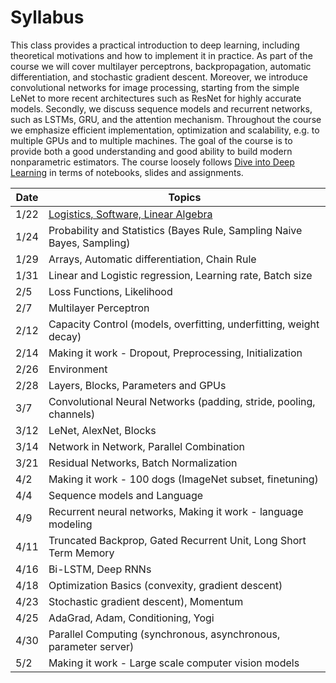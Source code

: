 # Syllabus

This class provides a practical introduction to deep learning, including theoretical motivations and how to implement it in practice. As part of the course we will cover multilayer perceptrons, backpropagation, automatic differentiation, and stochastic gradient descent. Moreover, we introduce convolutional networks for image processing, starting from the simple LeNet to more recent architectures such as ResNet for highly accurate models. Secondly, we discuss sequence models and recurrent networks, such as LSTMs, GRU, and the attention mechanism. Throughout the course we emphasize efficient implementation, optimization and scalability, e.g. to multiple GPUs and to multiple machines. The goal of the course is to provide both a good understanding and good ability to build modern nonparametric estimators. The course loosely follows [Dive into Deep Learning](http://d2i.ai) in terms of notebooks, slides and assignments.

| Date | Topics |
|------|--------|
| 1/22 | [Logistics, Software, Linear Algebra](units/introduction.html) |
| 1/24 | Probability and Statistics (Bayes Rule, Sampling Naive Bayes, Sampling) |
| 1/29 | Arrays, Automatic differentiation, Chain Rule |
| 1/31 | Linear and Logistic regression, Learning rate, Batch size |
| 2/5  | Loss Functions, Likelihood |
| 2/7  | Multilayer Perceptron |
| 2/12 | Capacity Control (models, overfitting, underfitting, weight decay) |
| 2/14 | Making it work - Dropout, Preprocessing, Initialization |
| 2/26 | Environment |
| 2/28 | Layers, Blocks, Parameters and GPUs|
| 3/7  | Convolutional Neural Networks (padding, stride, pooling, channels) |
| 3/12 | LeNet, AlexNet, Blocks |
| 3/14 | Network in Network, Parallel Combination |
| 3/21 | Residual Networks, Batch Normalization |
| 4/2  | Making it work - 100 dogs (ImageNet subset, finetuning) |
| 4/4  | Sequence models and Language |
| 4/9  | Recurrent neural networks, Making it work - language modeling |
| 4/11 | Truncated Backprop, Gated Recurrent Unit, Long Short Term Memory |
| 4/16 | Bi-LSTM, Deep RNNs |
| 4/18 | Optimization Basics (convexity, gradient descent) |
| 4/23 | Stochastic gradient descent), Momentum |
| 4/25 | AdaGrad, Adam, Conditioning, Yogi |
| 4/30 | Parallel Computing (synchronous, asynchronous, parameter server) |
| 5/2  | Making it work - Large scale computer vision models |
